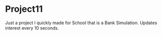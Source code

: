 # Project11

Just a project I quickly made for School that is a Bank Simulation. Updates interest every 10 seconds.
